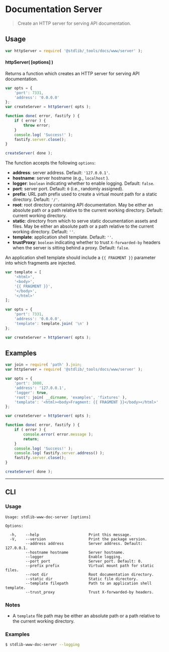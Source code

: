 <!--

@license Apache-2.0

Copyright (c) 2019 The Stdlib Authors.

Licensed under the Apache License, Version 2.0 (the "License");
you may not use this file except in compliance with the License.
You may obtain a copy of the License at

   http://www.apache.org/licenses/LICENSE-2.0

Unless required by applicable law or agreed to in writing, software
distributed under the License is distributed on an "AS IS" BASIS,
WITHOUT WARRANTIES OR CONDITIONS OF ANY KIND, either express or implied.
See the License for the specific language governing permissions and
limitations under the License.

-->

# Documentation Server

> Create an HTTP server for serving API documentation.

<section class="usage">

## Usage

```javascript
var httpServer = require( '@stdlib/_tools/docs/www/server' );
```

#### httpServer( \[options] )

Returns a function which creates an HTTP server for serving API documentation.

<!-- run-disable -->

```javascript
var opts = {
    'port': 7331,
    'address': '0.0.0.0'
};
var createServer = httpServer( opts );

function done( error, fastify ) {
    if ( error ) {
        throw error;
    }
    console.log( 'Success!' );
    fastify.server.close();
}

createServer( done );
```

The function accepts the following `options`:

-   **address**: server address. Default: `'127.0.0.1'`.
-   **hostname**: server hostname (e.g., `localhost` ).
-   **logger**: `boolean` indicating whether to enable logging. Default: `false`.
-   **port**: server port. Default: `0` (i.e., randomly assigned).
-   **prefix**: URL path prefix used to create a virtual mount path for a static directory. Default: `'/'`.
-   **root**: root directory containing API documentation. May be either an absolute path or a path relative to the current working directory. Default: current working directory.
-   **static**: directory from which to serve static documentation assets and files. May be either an absolute path or a path relative to the current working directory. Default: `''`.
-   **template**: application shell template. Default: `''`.
-   **trustProxy**: `boolean` indicating whether to trust `X-forwarded-by` headers when the server is sitting behind a proxy. Default: `false`.

An application shell template should include a `{{ FRAGMENT }}` parameter into which fragments are injected.

<!-- run-disable -->

```javascript
var template = [
    '<html>',
    '<body>',
    '{{ FRAGMENT }}',
    '</body>',
    '</html>'
];

var opts = {
    'port': 7331,
    'address': '0.0.0.0',
    'template': template.join( '\n' )
};

var createServer = httpServer( opts );
```

</section>

<!-- /.usage -->

<section class="notes">

</section>

<!-- /.notes -->

<section class="examples">

## Examples

<!-- run-disable -->

<!-- eslint no-undef: "error" -->

```javascript
var join = require( 'path' ).join;
var httpServer = require( '@stdlib/_tools/docs/www/server' );

var opts = {
    'port': 3000,
    'address': '127.0.0.1',
    'logger': true,
    'root': join( __dirname, 'examples', 'fixtures' ),
    'template': '<html><body>Fragment: {{ FRAGMENT }}</body></html>'
};

var createServer = httpServer( opts );

function done( error, fastify ) {
    if ( error ) {
        console.error( error.message );
        return;
    }
    console.log( 'Success!' );
    console.log( fastify.server.address() );
    fastify.server.close();
}

createServer( done );
```

</section>

<!-- /.examples -->

* * *

<section class="cli">

## CLI

<section class="usage">

### Usage

```text
Usage: stdlib-www-doc-server [options]

Options:

  -h,    --help                      Print this message.
  -V,    --version                   Print the package version.
         --address address           Server address. Default: 127.0.0.1.
         --hostname hostname         Server hostname.
         --logger                    Enable logging.
         --port port                 Server port. Default: 0.
         --prefix prefix             Virtual mount path for static files.
         --root dir                  Root documentation directory.
         --static dir                Static file directory.
         --template filepath         Path to an application shell template.
         --trust_proxy               Trust X-forwarded-by headers.
```

</section>

<!-- /.usage -->

<section class="notes">

### Notes

-   A `template` file path may be either an absolute path or a path relative to the current working directory.

</section>

<!-- /.notes -->

<section class="examples">

### Examples

<!-- run-disable -->

```bash
$ stdlib-www-doc-server --logging
```

</section>

<!-- /.examples -->

</section>

<!-- /.cli -->

<section class="links">

</section>

<!-- /.links -->
